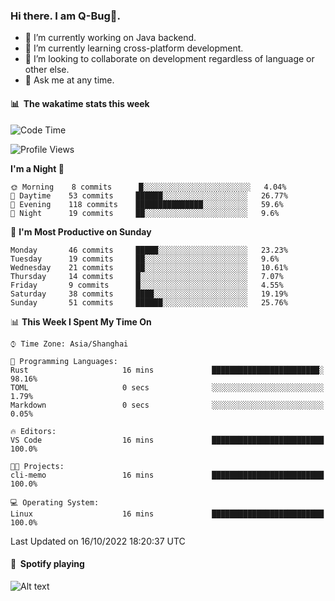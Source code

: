 ### Hi there. I am Q-Bug🐞.

- 🔭 I’m currently working on Java backend.
- 🌱 I’m currently learning cross-platform development.
- 👯 I’m looking to collaborate on development regardless of language or other else.
- 💬 Ask me at any time.

#### 📊 &nbsp;**The wakatime stats this week**  
<!--START_SECTION:waka-->
![Code Time](http://img.shields.io/badge/Code%20Time-41%20hrs%2013%20mins-blue)

![Profile Views](http://img.shields.io/badge/Profile%20Views-0-blue)

**I'm a Night 🦉** 

```text
🌞 Morning    8 commits      █░░░░░░░░░░░░░░░░░░░░░░░░   4.04% 
🌆 Daytime    53 commits     ██████░░░░░░░░░░░░░░░░░░░   26.77% 
🌃 Evening    118 commits    ███████████████░░░░░░░░░░   59.6% 
🌙 Night      19 commits     ██░░░░░░░░░░░░░░░░░░░░░░░   9.6%

```
📅 **I'm Most Productive on Sunday** 

```text
Monday       46 commits     █████░░░░░░░░░░░░░░░░░░░░   23.23% 
Tuesday      19 commits     ██░░░░░░░░░░░░░░░░░░░░░░░   9.6% 
Wednesday    21 commits     ██░░░░░░░░░░░░░░░░░░░░░░░   10.61% 
Thursday     14 commits     █░░░░░░░░░░░░░░░░░░░░░░░░   7.07% 
Friday       9 commits      █░░░░░░░░░░░░░░░░░░░░░░░░   4.55% 
Saturday     38 commits     ████░░░░░░░░░░░░░░░░░░░░░   19.19% 
Sunday       51 commits     ██████░░░░░░░░░░░░░░░░░░░   25.76%

```


📊 **This Week I Spent My Time On** 

```text
⌚︎ Time Zone: Asia/Shanghai

💬 Programming Languages: 
Rust                     16 mins             ████████████████████████░   98.16% 
TOML                     0 secs              ░░░░░░░░░░░░░░░░░░░░░░░░░   1.79% 
Markdown                 0 secs              ░░░░░░░░░░░░░░░░░░░░░░░░░   0.05%

🔥 Editors: 
VS Code                  16 mins             █████████████████████████   100.0%

🐱‍💻 Projects: 
cli-memo                 16 mins             █████████████████████████   100.0%

💻 Operating System: 
Linux                    16 mins             █████████████████████████   100.0%

```


 Last Updated on 16/10/2022 18:20:37 UTC
<!--END_SECTION:waka-->

#### 🎵 &nbsp;**Spotify playing**  
![Alt text](https://spotify-recently-played-readme.vercel.app/api?user=e5y1o4x7kdt9kf2blu4wvmb4s&unique={true|1|on|yes})

